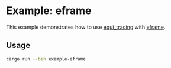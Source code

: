 # Example: eframe

This example demonstrates how to use [egui_tracing](https://github.com/grievouz/egui_tracing) with [eframe](https://github.com/emilk/egui/tree/master/crates/eframe).

## Usage

```sh
cargo run --bin example-eframe
```